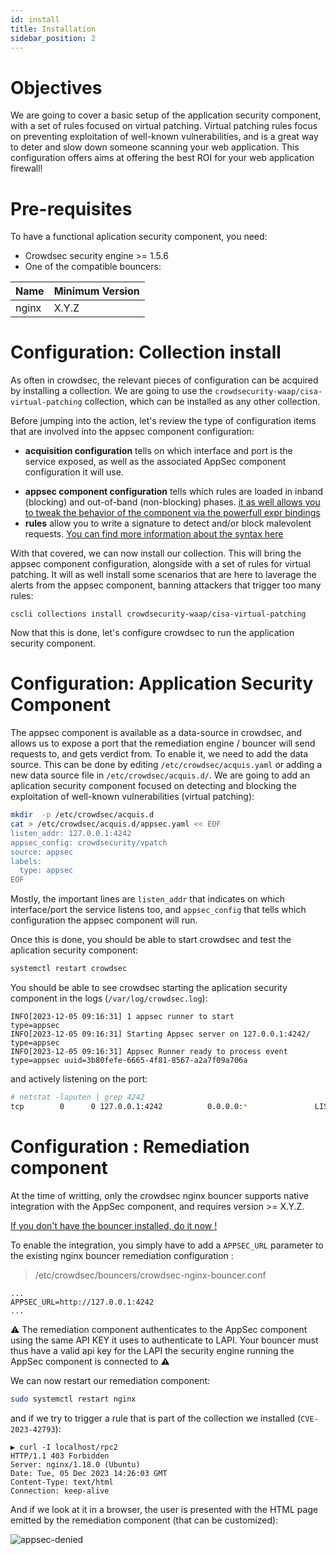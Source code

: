 ```yaml
---
id: install
title: Installation
sidebar_position: 2
---
```


# Objectives

We are going to cover a basic setup of the application security component, with a set of rules focused on virtual patching. Virtual patching rules focus on preventing exploitation of well-known vulnerabilities, and is a great way to deter and slow down someone scanning your web application. This configuration offers aims at offering the best ROI for your web application firewall!

# Pre-requisites

To have a functional aplication security component, you need:
 - Crowdsec security engine >= 1.5.6
 - One of the compatible bouncers:


<!-- @kka min nginx version-->
| Name | Minimum Version |
| --- | --- |
| nginx | X.Y.Z |


# Configuration: Collection install

As often in crowdsec, the relevant pieces of configuration can be acquired by installing a collection. We are going to use the `crowdsecurity-waap/cisa-virtual-patching` collection, which can be installed as any other collection.

Before jumping into the action, let's review the type of configuration items that are involved into the appsec component configuration:
 - **acquisition configuration** tells on which interface and port is the service exposed, as well as the associated AppSec component configuration it will use.
<!--@sbl we need anchor for the on_whatever and expr helpers -->
 - **appsec component configuration** tells which rules are loaded in inband (blocking) and out-of-band (non-blocking) 
phases. [it as well allows you to tweak the behavior of the component via the powerfull expr bindings](/appsec/rules.md)
 - **rules** allow you to write a signature to detect and/or block malevolent requests. [You can find more information about the syntax here](/appsec/rules.md)

With that covered, we can now install our collection. This will bring the appsec component configuration, alongside with a set of rules for virtual patching. It will as well install some scenarios that are here to laverage the alerts from the appsec component, banning attackers that trigger too many rules:

```
cscli collections install crowdsecurity-waap/cisa-virtual-patching
```

Now that this is done, let's configure crowdsec to run the application security component.

# Configuration: Application Security Component

The appsec component is available as a data-source in crowdsec, and allows us to expose a port that the remediation engine / bouncer will send requests to, and gets verdict from. To enable it, we need to add the data source. This can be done by editing `/etc/crowdsec/acquis.yaml` or adding a new data source file in `/etc/crowdsec/acquis.d/`. We are going to add an aplication security component focused on detecting and blocking the exploitation of well-known vulnerabilities (virtual patching):

```bash
mkdir  -p /etc/crowdsec/acquis.d
cat > /etc/crowdsec/acquis.d/appsec.yaml << EOF
listen_addr: 127.0.0.1:4242
appsec_config: crowdsecurity/vpatch
source: appsec
labels:
  type: appsec
EOF
```

Mostly, the important lines are `listen_addr` that indicates on which interface/port the service listens too, and `appsec_config` that tells which configuration the appsec component will run.

Once this is done, you should be able to start crowdsec and test the aplication security component:

```bash
systemctl restart crowdsec
```

You should be able to see crowdsec starting the aplication security component in the logs (`/var/log/crowdsec.log`):

```
INFO[2023-12-05 09:16:31] 1 appsec runner to start                      type=appsec
INFO[2023-12-05 09:16:31] Starting Appsec server on 127.0.0.1:4242/     type=appsec
INFO[2023-12-05 09:16:31] Appsec Runner ready to process event          type=appsec uuid=3b80fefe-6665-4f81-8567-a2a7f09a706a
```

and actively listening on the port:

```bash
# netstat -laputen | grep 4242    
tcp        0      0 127.0.0.1:4242          0.0.0.0:*               LISTEN      0          6923691    779516/crowdsec     

```

# Configuration : Remediation component

<!-- @kka fix version -->
At the time of writting, only the crowdsec nginx bouncer supports native integration with the AppSec component, and requires version >= X.Y.Z.

[If you don't have the bouncer installed, do it now !](https://docs.crowdsec.net/u/bouncers/nginx)

To enable the integration, you simply have to add a `APPSEC_URL` parameter to the existing nginx bouncer remediation configuration :

> /etc/crowdsec/bouncers/crowdsec-nginx-bouncer.conf
```
...
APPSEC_URL=http://127.0.0.1:4242
...
```

:warning: The remediation component authenticates to the AppSec component using the same API KEY it uses to authenticate to LAPI. Your bouncer must thus have a valid api key for the LAPI the security engine running the AppSec component is connected to :warning:

We can now restart our remediation component:

```bash
sudo systemctl restart nginx
```

and if we try to trigger a rule that is part of the collection we installed (`CVE-2023-42793`):

```
▶ curl -I localhost/rpc2 
HTTP/1.1 403 Forbidden
Server: nginx/1.18.0 (Ubuntu)
Date: Tue, 05 Dec 2023 14:26:03 GMT
Content-Type: text/html
Connection: keep-alive
```

And if we look at it in a browser, the user is presented with the HTML page emitted by the remediation component (that can be customized):

![appsec-denied](/img/appsec_denied.png)
